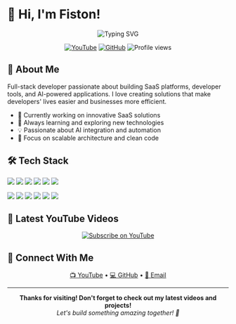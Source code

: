 # 👋 Hi, I'm Fiston!

<div align="center">
  <img src="https://readme-typing-svg.herokuapp.com?font=Fira+Code&pause=1000&color=2E9EF7&center=true&vCenter=true&width=435&lines=Full-Stack+Developer;SaaS+Platform+Builder;Developer+Tools+Creator;AI+Application+Engineer" alt="Typing SVG" />
</div>

<p align="center">
  <a href="https://youtube.com/@root-plat"><img src="https://img.shields.io/badge/YouTube-FF0000?style=for-the-badge&logo=youtube&logoColor=white" alt="YouTube"/></a>
  <a href="https://github.com/fiston-user"><img src="https://img.shields.io/badge/GitHub-100000?style=for-the-badge&logo=github&logoColor=white" alt="GitHub"/></a>
  <img src="https://komarev.com/ghpvc/?username=fiston-user&label=Profile%20views&color=0e75b6&style=for-the-badge" alt="Profile views" />
</p>

## 🚀 About Me

Full-stack developer passionate about building SaaS platforms, developer tools, and AI-powered applications. I love creating solutions that make developers' lives easier and businesses more efficient.

- 🔭 Currently working on innovative SaaS solutions
- 🌱 Always learning and exploring new technologies
- 💡 Passionate about AI integration and automation
- 🎯 Focus on scalable architecture and clean code

## 🛠️ Tech Stack

<p align="left">
  <img src="https://img.shields.io/badge/JavaScript-F7DF1E?style=for-the-badge&logo=javascript&logoColor=black" />
  <img src="https://img.shields.io/badge/TypeScript-007ACC?style=for-the-badge&logo=typescript&logoColor=white" />
  <img src="https://img.shields.io/badge/Python-3776AB?style=for-the-badge&logo=python&logoColor=white" />
  <img src="https://img.shields.io/badge/React-20232A?style=for-the-badge&logo=react&logoColor=61DAFB" />
  <img src="https://img.shields.io/badge/Node.js-43853D?style=for-the-badge&logo=node.js&logoColor=white" />
  <img src="https://img.shields.io/badge/Next.js-000000?style=for-the-badge&logo=next.js&logoColor=white" />
</p>

<p align="left">
  <img src="https://img.shields.io/badge/PostgreSQL-316192?style=for-the-badge&logo=postgresql&logoColor=white" />
  <img src="https://img.shields.io/badge/MongoDB-4EA94B?style=for-the-badge&logo=mongodb&logoColor=white" />
  <img src="https://img.shields.io/badge/Redis-DC382D?style=for-the-badge&logo=redis&logoColor=white" />
  <img src="https://img.shields.io/badge/Docker-2496ED?style=for-the-badge&logo=docker&logoColor=white" />
  <img src="https://img.shields.io/badge/AWS-232F3E?style=for-the-badge&logo=amazon-aws&logoColor=white" />
  <img src="https://img.shields.io/badge/Git-F05032?style=for-the-badge&logo=git&logoColor=white" />
</p>

## 🎥 Latest YouTube Videos

<!-- YOUTUBE:START -->
<!-- YOUTUBE:END -->

<p align="center">
  <a href="https://youtube.com/@root-plat">
    <img src="https://img.shields.io/badge/Subscribe-FF0000?style=for-the-badge&logo=youtube&logoColor=white" alt="Subscribe on YouTube"/>
  </a>
</p>


## 🤝 Connect With Me

<p align="center">
  <a href="https://youtube.com/@root-plat">📺 YouTube</a> •
  <a href="https://github.com/fiston-user">💻 GitHub</a> •
  <a href="mailto:fiston.turner@outlook.com">📧 Email</a>
</p>

---

<div align="center">
  <b>Thanks for visiting! Don't forget to check out my latest videos and projects!</b>
  <br>
  <i>Let's build something amazing together! 🚀</i>
</div>